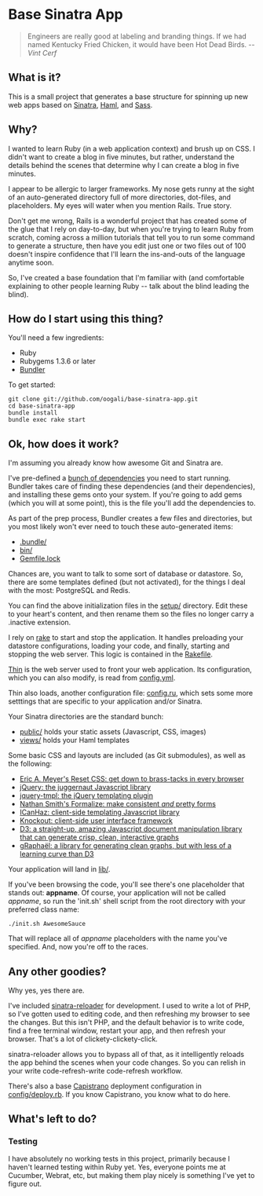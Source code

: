 Base Sinatra App
================

> Engineers are really good at labeling and branding things. If we had named
Kentucky Fried Chicken, it would have been Hot Dead Birds.
-- *Vint Cerf*

What is it?
-----------

This is a small project that generates a base structure for spinning up new web apps based on [Sinatra](http://www.sinatrarb.com), [Haml](http://haml-lang.com), and [Sass](http://sass-lang.com).

Why?
----

I wanted to learn Ruby (in a web application context) and brush up on CSS. I didn't want to create a blog in five minutes, but rather, understand the details behind the scenes that determine why I can create a blog in five minutes.

I appear to be allergic to larger frameworks. My nose gets runny at the sight of an auto-generated directory full of more directories, dot-files, and placeholders. My eyes will water when you mention Rails. True story.  

Don't get me wrong, Rails is a wonderful project that has created some of the glue that I rely on day-to-day, but when you're trying to learn Ruby from scratch, coming across a million tutorials that tell you to run some command to generate a structure, then have you edit just one or two files out of 100 doesn't inspire confidence that I'll learn the ins-and-outs of the language anytime soon.

So, I've created a base foundation that I'm familiar with (and comfortable explaining to other people learning Ruby -- talk about the blind leading the blind).

How do I start using this thing?
--------------------------------

You'll need a few ingredients:

* Ruby
* Rubygems 1.3.6 or later
* [Bundler](http://gembundler.com)

To get started:

    git clone git://github.com/oogali/base-sinatra-app.git
    cd base-sinatra-app
    bundle install
    bundle exec rake start

Ok, how does it work?
---------------------
I'm assuming you already know how awesome Git and Sinatra are.

I've pre-defined a [bunch of dependencies](https://github.com/oogali/base-sinatra-app/blob/master/Gemfile) you need to start running. Bundler takes care of finding these dependencies (and their dependencies), and installing these gems onto your system. If you're going to add gems (which you will at some point), this is the file you'll add the dependencies to.

As part of the prep process, Bundler creates a few files and directories, but you most likely won't ever need to touch these auto-generated items:

* [.bundle/](https://github.com/oogali/base-sinatra-app/tree/master/.bundle)
* [bin/](https://github.com/oogali/base-sinatra-app/tree/master/bin)
* [Gemfile.lock](https://github.com/oogali/base-sinatra-app/blob/master/Gemfile.lock)

Chances are, you want to talk to some sort of database or datastore. So, there are some templates defined (but not activated), for the things I deal with the most: PostgreSQL and Redis.

You can find the above initialization files in the [setup/](https://github.com/oogali/base-sinatra-app/tree/master/setup) directory. Edit these to your heart's content, and then rename them so the files no longer carry a .inactive extension.

I rely on [rake](https://github.com/jimweirich/rake) to start and stop the application.  It handles preloading your datastore configurations, loading your code, and finally, starting and stopping the web server. This logic is contained in the [Rakefile](https://github.com/oogali/base-sinatra-app/blob/master/Rakefile).

[Thin](https://github.com/macournoyer/thin) is the web server used to front your web application. Its configuration, which you can also modify, is read from [config.yml](https://github.com/oogali/base-sinatra-app/blob/master/config.yml).

Thin also loads, another configuration file: [config.ru](https://github.com/oogali/base-sinatra-app/blob/master/config.ru), which sets some more setttings that are specific to your application and/or Sinatra.

Your Sinatra directories are the standard bunch:

* [public/](https://github.com/oogali/base-sinatra-app/tree/master/public) holds your static assets (Javascript, CSS, images)
* [views/](https://github.com/oogali/base-sinatra-app/tree/master/views) holds your Haml templates

Some basic CSS and layouts are included (as Git submodules), as well as the following:

* [Eric A. Meyer's Reset CSS: get down to brass-tacks in every browser](http://meyerweb.com/eric/tools/css/reset/)
* [jQuery: the juggernaut Javascript library](http://jquery.com/)
* [jquery-tmpl: the jQuery templating plugin](http://github.com/jquery/jquery-tmpl)
* [Nathan Smith's Formalize: make consistent *and* pretty forms](http://formalize.me/)
* [ICanHaz: client-side templating Javascript library](http://icanhazjs.com/)
* [Knockout: client-side user interface framework](http://knockoutjs.com/)
* [D3: a straight-up, amazing Javascript document manipulation library that can generate crisp, clean, interactive graphs](http://mbostock.github.com/d3/)
* [gRaphaël: a library for generating clean graphs, but with less of a learning curve than D3](http://g.raphaeljs.com/)

Your application will land in [lib/](https://github.com/oogali/base-sinatra-app/tree/master/lib).

If you've been browsing the code, you'll see there's one placeholder that stands out: **appname**. Of course, your application will not be called *appname*, so run the 'init.sh' shell script from the root directory with your preferred class name:

    ./init.sh AwesomeSauce

That will replace all of *appname* placeholders with the name you've specified. And, now you're off to the races.

Any other goodies?
------------------
Why yes, yes there are.

I've included [sinatra-reloader](https://github.com/rkh/sinatra-reloader) for development. I used to write a lot of PHP, so I've gotten used to editing code, and then refreshing my browser to see the changes. But this isn't PHP, and the default behavior is to write code, find a free terminal window, restart your app, and then refresh your browser. That's a lot of clickety-clickety-click.

sinatra-reloader allows you to bypass all of that, as it intelligently reloads the app behind the scenes when your code changes. So you can relish in your write code-refresh-write code-refresh workflow.

There's also a base [Capistrano](https://github.com/capistrano/capistrano/wiki/2.x-From-The-Beginning) deployment configuration in [config/deploy.rb](https://github.com/oogali/base-sinatra-app/blob/master/config/deploy.rb). If you know Capistrano, you know what to do here.

What's left to do?
------------------
### Testing

I have absolutely no working tests in this project, primarily because I haven't learned testing within Ruby yet. Yes, everyone points me at Cucumber, Webrat, etc, but making them play nicely is something I've yet to figure out.
